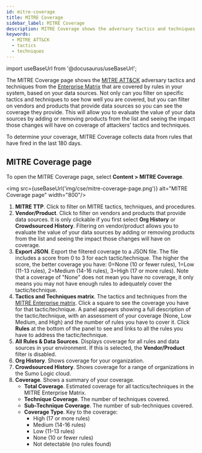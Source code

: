 ```yaml
---
id: mitre-coverage
title: MITRE Coverage
sidebar_label: MITRE Coverage
description: MITRE Coverage shows the adversary tactics and techniques covered by rules based on your data sources.  
keywords:
  - MITRE ATT&CK
  - tactics
  - techniques
---
```


import useBaseUrl from '@docusaurus/useBaseUrl';

The MITRE Coverage page shows the [MITRE ATT&CK](https://attack.mitre.org/) adversary tactics and techniques from the [Enterprise Matrix](https://attack.mitre.org/matrices/enterprise/) that are covered by rules in your system, based on your data sources. Not only can you filter on specific tactics and techniques to see how well you are covered, but you can filter on vendors and products that provide data sources so you can see the coverage they provide. This will allow you to evaluate the value of your data sources by adding or removing products from the list and seeing the impact those changes will have on coverage of attackers’ tactics and techniques.

To determine your coverage, MITRE Coverage collects data from rules that have fired in the last 180 days. 

## MITRE Coverage page

To open the MITRE Coverage page, select **Content > MITRE Coverage**.

<img src={useBaseUrl('img/cse/mitre-coverage-page.png')} alt="MITRE Coverage page" width="800"/>

1. **MITRE TTP**. Click to filter on MITRE tactics, techniques, and procedures. 
1. **Vendor/Product**. Click to filter on vendors and products that provide data sources. It is only clickable if you first select **Org History** or **Crowdsourced History**.  Filtering on vendor/product allows you to evaluate the value of your data sources by adding or removing products from the list and seeing the impact those changes will have on coverage.
1. **Export JSON**. Export the filtered coverage to a JSON file. The file includes a score from 0 to 3 for each tactic/technique. The higher the score, the better coverage you have: 0=None (10 or fewer rules), 1=Low (11-13 rules), 2=Medium (14-16 rules), 3=High (17 or more rules). Note that a coverage of "None" does not mean you have no coverage, it only means you may not have enough rules to adequately cover the tactic/technique.
1. **Tactics and Techniques matrix**. The tactics and techniques from the [MITRE Enterprise matrix](https://attack.mitre.org/matrices/enterprise/). Click a square to see the coverage you have for that tactic/technique. A panel appears showing a full description of the tactic/technique, with an assessment of your coverage (None, Low Medium, and High) and the number of rules you have to cover it. Click **Rules** at the bottom of the panel to see and links to all the rules you have to address the tactic/technique. 
1. **All Rules & Data Sources**. Displays coverage for all rules and data sources in your environment. If this is selected, the **Vendor/Product** filter is disabled.
1. **Org History**. Shows coverage for your organization. 
1. **Crowdsourced History**. Shows coverage for a range of organizations in the Sumo Logic cloud. <!-- That description is a guess. I'm not really sure what this is. -->
1. **Coverage**. Shows a summary of your coverage.
     * **Total Coverage**. Estimated coverage for all tactics/techniques in the MITRE Enterprise Matrix. 
     * **Technique Coverage**. The number of techniques covered.
     * **Sub-Technique Coverage**. The number of sub-techniques covered.
     * **Coverage Type**. Key to the coverage:
         * High (17 or more rules) 
         * Medium (14-16 rules)
         * Low (11-13 rules)
         * None (10 or fewer rules)
         * Not detectable (no rules found)


